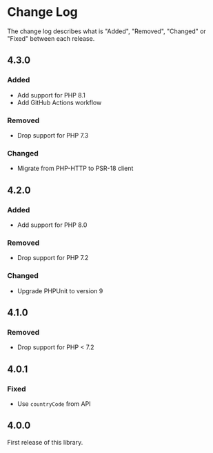 # Change Log

The change log describes what is "Added", "Removed", "Changed" or "Fixed" between each release.

## 4.3.0

### Added

- Add support for PHP 8.1
- Add GitHub Actions workflow

### Removed

- Drop support for PHP 7.3

### Changed

- Migrate from PHP-HTTP to PSR-18 client

## 4.2.0

### Added

- Add support for PHP 8.0

### Removed

- Drop support for PHP 7.2

### Changed

- Upgrade PHPUnit to version 9

## 4.1.0

### Removed

- Drop support for PHP < 7.2

## 4.0.1

### Fixed

- Use `countryCode` from API

## 4.0.0

First release of this library.
